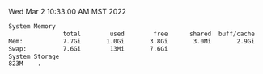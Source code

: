 Wed Mar  2 10:33:00 AM MST 2022
```bash
System Memory
               total        used        free      shared  buff/cache   available
Mem:           7.7Gi       1.0Gi       3.8Gi       3.0Mi       2.9Gi       6.4Gi
Swap:          7.6Gi        13Mi       7.6Gi
System Storage
823M	.
```
